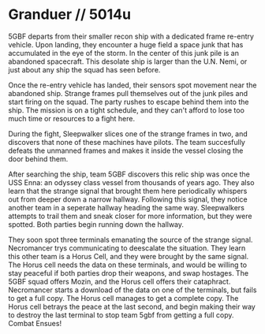 # Granduer // 5014u

5GBF departs from their smaller recon ship with a dedicated frame re-entry vehicle. Upon landing, they encounter a huge field a space junk that has accumulated in the eye of the storm. In the center of this junk pile is an abandoned spacecraft. This desolate ship is larger than the U.N. Nemi, or just about any ship the squad has seen before. 

Once the re-entry vehicle has landed, their sensors spot movement near the abandoned ship. Strange frames pull themselves out of the junk piles and start firing on the squad. The party rushes to escape behind them into the ship. The mission is on a tight schedule, and they can't afford to lose too much time or resources to a fight here.

During the fight, Sleepwalker slices one of the strange frames in two, and discovers that none of these machines have pilots. The team succesfully defeats the unmanned frames and makes it inside the vessel closing the door behind them.

After searching the ship, team 5GBF discovers this relic ship was once the USS Enna: an odyssey class vessel from thousands of years ago. They also learn that the strange signal that brought them here periodically whispers out from deeper down a narrow hallway. Following this signal, they notice another team in a seperate hallway heading the same way. Sleepwalkers attempts to trail them and sneak closer for more information, but they were spotted. Both parties begin running down the hallway. 

They soon spot three terminals emanating the source of the strange signal. Necromancer trys communicating to deescalate the situation. They learn this other team is a Horus Cell, and they were brought by the same signal. The Horus cell needs the data on these terminals, and would be willing to stay peaceful if both parties drop their weapons, and swap hostages. The 5GBF squad offers Mozin, and the Horus cell offers their cataphract. Necromancer starts a download of the data on one of the terminals, but fails to get a full copy. The Horus cell manages to get a complete copy. The Horus cell betrays the peace at the last second, and begin making their way to destroy the last terminal to stop team 5gbf from getting a full copy. Combat Ensues!
